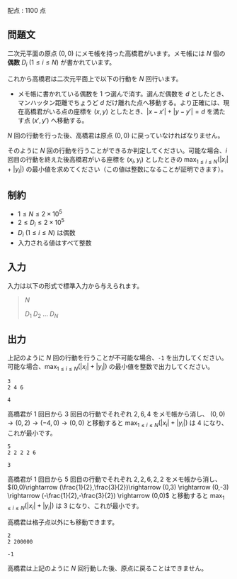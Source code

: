 配点 : $1100$ 点

## 問題文

二次元平面の原点 $(0,0)$ にメモ帳を持った高橋君がいます。メモ帳には $N$ 個の**偶数** $D_i\ (1\leq i \leq N)$ が書かれています。

これから高橋君は二次元平面上で以下の行動を $N$ 回行います。

- メモ帳に書かれている偶数を $1$ つ選んで消す。選んだ偶数を $d$ としたとき、マンハッタン距離でちょうど $d$ だけ離れた点へ移動する。より正確には、現在高橋君がいる点の座標を $(x,y)$ としたとき、$|x-x'|+|y-y'|=d$ を満たす点 $(x',y')$ へ移動する。

$N$ 回の行動を行った後、高橋君は原点 $(0,0)$ に戻っていなければなりません。

そのように $N$ 回の行動を行うことができるか判定してください。可能な場合、$i$ 回目の行動を終えた後高橋君がいる座標を $(x_i,y_i)$ としたときの $\displaystyle \max_{1\leq i \leq N}(|x_i|+|y_i|)$ の最小値を求めてください（この値は整数になることが証明できます）。

## 制約

- $1 \leq N \leq 2 \times 10^5$
- $2 \leq D_i \leq 2 \times 10^5$
- $D_i\ (1\leq i \leq N)$ は偶数
- 入力される値はすべて整数

## 入力

入力は以下の形式で標準入力から与えられます。

> $N$
> 
> $D_1$ $D_2$ $\dots$ $D_N$

## 出力

上記のように $N$ 回の行動を行うことが不可能な場合、`-1` を出力してください。可能な場合、$\displaystyle \max_{1\leq i \leq N}(|x_i|+|y_i|)$ の最小値を整数で出力してください。

```input1
3
2 4 6
```

```output1
4
```

高橋君が $1$ 回目から $3$ 回目の行動でそれぞれ $2,6,4$ をメモ帳から消し、 $(0,0)\rightarrow (0,2) \rightarrow (-4,0) \rightarrow (0,0)$ と移動すると $\displaystyle \max_{1\leq i \leq N}(|x_i|+|y_i|)$ は $4$ になり、これが最小です。

```input2
5
2 2 2 2 6
```

```output2
3
```

高橋君が $1$ 回目から $5$ 回目の行動でそれぞれ $2,2,6,2,2$ をメモ帳から消し、 $(0,0)\rightarrow (\frac{1}{2},\frac{3}{2})\rightarrow (0,3) \rightarrow (0,-3) \rightarrow (-\frac{1}{2},-\frac{3}{2}) \rightarrow (0,0)$ と移動すると $\displaystyle \max_{1\leq i \leq N}(|x_i|+|y_i|)$ は $3$ になり、これが最小です。

高橋君は格子点以外にも移動できます。

```input3
2
2 200000
```

```output3
-1
```

高橋君は上記のように $N$ 回行動した後、原点に戻ることはできません。